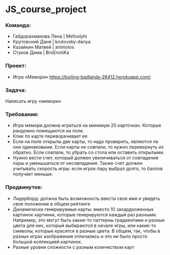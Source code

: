 # JS_course_project
### Команда:
* Габдорахманова Лена  |  Mefoolyhi
* Крутовский Даня      |  krutovsky-danya
* Казайкин Матвей      |  animolos
* Стуков Дима          |  BroEnotiKa

### Проект:
* Игра «Мемори» https://boiling-badlands-26412.herokuapp.com/
### Задача:
Написать игру «мемори»

### Требования:
* Игра мемори должна играться на минимум 20 карточках. Которые рандомно помещаются на поле.
* Клик по карте переворачивает ее
* Если на поле открыты две карты, то надо проверить, являются ли они одинаковыми. Если карты не совпали, то нужно перевернуть их обратно. Если совпали, то убрать со стола или оставить открытыми.
* Нужно вести счет, который должен увеличиваться от совпадения пары и уменьшаться от несовпадения. Также счет должен учитывать скорость игры: если игрок пару выбрал долго, то баллов получает меньше.

### Продвинутое:
* Лидерборд: должна быть возможность ввести свое имя и увидеть свое положение в общем рейтинге
* Динамически генерируемые карты: вместо 10 захардкоженных картинок картинки, которые генерируются каждый раз разными. Например, это могут быть какие-то паттерны градиентами и разные цвета для них, который выбираются в начале игры, или какие-то символы, которые красятся в разные цвета. В общем, так, чтобы в разных играх изображения отличались и это не было просто большой коллекцией картинок.
* Разные уровни сложности с разным количеством карт

